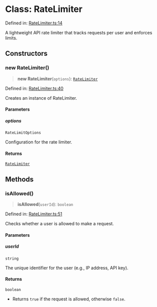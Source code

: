# Class: RateLimiter

Defined in:
[RateLimiter.ts:14](https://github.com/The-Node-Forge/api-rate-limit/blob/898a1b23088cfb9a8e09c8c80c9bcda7c73fdbad/src/RateLimiter.ts#L14)

A lightweight API rate limiter that tracks requests per user and enforces limits.

## Constructors

### new RateLimiter()

> **new RateLimiter**(`options`): [`RateLimiter`](RateLimiter.md)

Defined in:
[RateLimiter.ts:40](https://github.com/The-Node-Forge/api-rate-limit/blob/898a1b23088cfb9a8e09c8c80c9bcda7c73fdbad/src/RateLimiter.ts#L40)

Creates an instance of RateLimiter.

#### Parameters

##### options

`RateLimitOptions`

Configuration for the rate limiter.

#### Returns

[`RateLimiter`](RateLimiter.md)

## Methods

### isAllowed()

> **isAllowed**(`userId`): `boolean`

Defined in:
[RateLimiter.ts:51](https://github.com/The-Node-Forge/api-rate-limit/blob/898a1b23088cfb9a8e09c8c80c9bcda7c73fdbad/src/RateLimiter.ts#L51)

Checks whether a user is allowed to make a request.

#### Parameters

##### userId

`string`

The unique identifier for the user (e.g., IP address, API key).

#### Returns

`boolean`

- Returns `true` if the request is allowed, otherwise `false`.
